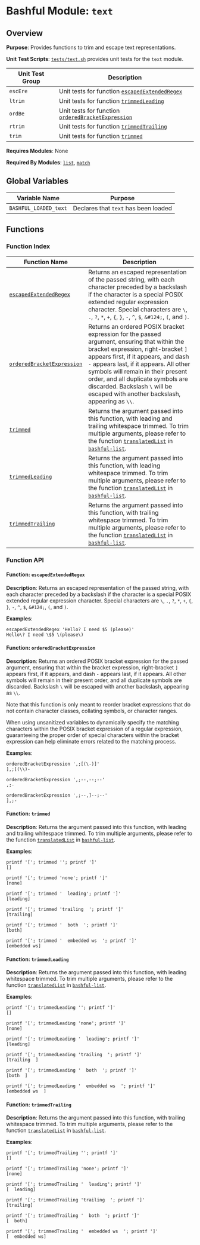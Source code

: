 # Bashful Module: `text`

## Overview

**Purpose**: Provides functions to trim and escape text representations.

**Unit Test Scripts**: [`tests/text.sh`](../../tests/text.sh) provides unit tests for the `text` module. 

Unit Test Group | Description
--------------- | -----------
`escEre` | Unit tests for function [`escapedExtendedRegex`](#function-escapedextendedregex)
`ltrim` | Unit tests for function [`trimmedLeading`](#function-trimmedleading)
`ordBe` | Unit tests for function [`orderedBracketExpression`](#function-orderedbracketexpression)
`rtrim` | Unit tests for function [`trimmedTrailing`](#function-trimmedtrailing)
`trim` | Unit tests for function [`trimmed`](#function-trimmed)

**Requires Modules**: None

**Required By Modules**: [`list`](./list.md), [`match`](./match.md)

## Global Variables

Variable Name | Purpose
------------- | -------
<a name='bashful_loaded_text'></a>`BASHFUL_LOADED_text` | Declares that `text` has been loaded

## Functions

### Function Index

Function Name | Description
------------- | -----------
[`escapedExtendedRegex`](#function-escapedextendedregex) | Returns an escaped representation of the passed string, with each character preceded by a backslash if the character is a special POSIX extended regular expression character.  Special characters are `\`, `.`, `?`, `*`, `+`, `{`, `}`, `-`, `^`, `$`, `&#124;`, `(`, and `)`.
[`orderedBracketExpression`](#function-orderedbracketexpression) | Returns an ordered POSIX bracket expression for the passed argument, ensuring that within the bracket expression, right-bracket `]` appears first, if it appears, and dash `-` appears last, if it appears.  All other symbols will remain in their present order, and all duplicate symbols are discarded.  Backslash `\` will be escaped with another backslash, appearing as `\\`.
[`trimmed`](#function-trimmed) | Returns the argument passed into this function, with leading and trailing whitespace trimmed.  To trim multiple arguments, please refer to the function [`translatedList`](./list.md#translatedlist) in [`bashful-list`](./list.md).
[`trimmedLeading`](#function-trimmedleading) | Returns the argument passed into this function, with leading whitespace trimmed.  To trim multiple arguments, please refer to the function [`translatedList`](./list.md#translatedlist) in [`bashful-list`](./list.md).
[`trimmedTrailing`](#function-trimmedTrailing) | Returns the argument passed into this function, with trailing whitespace trimmed.  To trim multiple arguments, please refer to the function [`translatedList`](./list.md#translatedlist) in [`bashful-list`](./list.md).

### Function API

#### Function: `escapedExtendedRegex`

**Description**: Returns an escaped representation of the passed string, with each character preceded by a backslash if the character is a special POSIX extended regular expression character.  Special characters are `\`, `.`, `?`, `*`, `+`, `{`, `}`, `-`, `^`, `$`, `&#124;`, `(`, and `)`.

**Examples**:
```
escapedExtendedRegex 'Hello? I need $5 (please)'
Hello\? I need \$5 \(please\)
```

#### Function: `orderedBracketExpression`

**Description**: Returns an ordered POSIX bracket expression for the passed argument, ensuring that within the bracket expression, right-bracket `]` appears first, if it appears, and dash `-` appears last, if it appears.  All other symbols will remain in their present order, and all duplicate symbols are discarded.  Backslash `\` will be escaped with another backslash, appearing as `\\`.

Note that this function is only meant to reorder bracket expressions that do not contain character classes, collating symbols, or character ranges.

When using unsanitized variables to dynamically specify the matching characters within the POSIX bracket expression of a regular expression, guaranteeing the proper order of special characters within the bracket expression can help eliminate errors related to the matching process.

**Examples**:
```
orderedBracketExpression ',;[(\-)]'
],;[(\\)-

orderedBracketExpression ',;--,--;--'
,;-

orderedBracketExpression ',;--,]--;--'
],;-
```

#### Function: `trimmed`

**Description**: Returns the argument passed into this function, with leading and trailing whitespace trimmed.  To trim multiple arguments, please refer to the function [`translatedList`](./list.md#translatedlist) in [`bashful-list`](./list.md).

**Examples**:
```
printf '['; trimmed ''; printf ']'
[]

printf '['; trimmed 'none'; printf ']'
[none]

printf '['; trimmed '  leading'; printf ']'
[leading]

printf '['; trimmed 'trailing  '; printf ']'
[trailing]

printf '['; trimmed '  both  '; printf ']'
[both]

printf '['; trimmed '  embedded ws  '; printf ']'
[embedded ws]
```

#### Function: `trimmedLeading`

**Description**: Returns the argument passed into this function, with leading whitespace trimmed.  To trim multiple arguments, please refer to the function [`translatedList`](./list.md#translatedlist) in [`bashful-list`](./list.md).

**Examples**:
```
printf '['; trimmedLeading ''; printf ']'
[]

printf '['; trimmedLeading 'none'; printf ']'
[none]

printf '['; trimmedLeading '  leading'; printf ']'
[leading]

printf '['; trimmedLeading 'trailing  '; printf ']'
[trailing  ]

printf '['; trimmedLeading '  both  '; printf ']'
[both  ]

printf '['; trimmedLeading '  embedded ws  '; printf ']'
[embedded ws  ]
```

#### Function: `trimmedTrailing`

**Description**: Returns the argument passed into this function, with trailing whitespace trimmed.  To trim multiple arguments, please refer to the function [`translatedList`](./list.md#translatedlist) in [`bashful-list`](./list.md).

**Examples**:
```
printf '['; trimmedTrailing ''; printf ']'
[]

printf '['; trimmedTrailing 'none'; printf ']'
[none]

printf '['; trimmedTrailing '  leading'; printf ']'
[  leading]

printf '['; trimmedTrailing 'trailing  '; printf ']'
[trailing]

printf '['; trimmedTrailing '  both  '; printf ']'
[  both]

printf '['; trimmedTrailing '  embedded ws  '; printf ']'
[  embedded ws]
```
